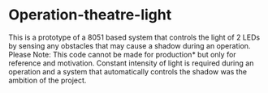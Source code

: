# Operation-theatre-light

This is a prototype of a 8051 based system that controls the light of 2 LEDs by sensing any obstacles that may cause a shadow during an operation. Please Note: This code cannot be made for production* but only for reference and motivation. Constant intensity of light is required during an operation and a system that automatically controls the shadow was the ambition of the project.
